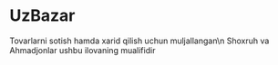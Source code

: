 # UzBazar
Tovarlarni sotish hamda xarid qilish uchun muljallangan\n 
Shoxruh va Ahmadjonlar ushbu ilovaning mualifidir
